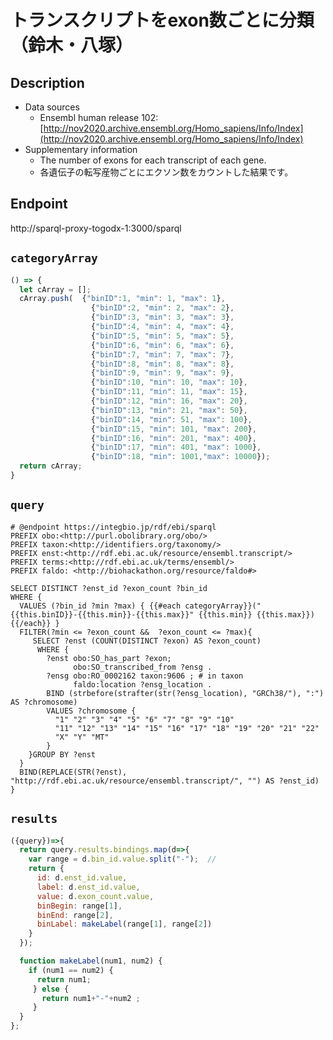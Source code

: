 # トランスクリプトをexon数ごとに分類（鈴木・八塚）

## Description

- Data sources
    - Ensembl human release 102: [http://nov2020.archive.ensembl.org/Homo_sapiens/Info/Index](http://nov2020.archive.ensembl.org/Homo_sapiens/Info/Index)
- Supplementary information
	- The number of exons for each transcript of each gene.
	- 各遺伝子の転写産物ごとにエクソン数をカウントした結果です。

## Endpoint

http://sparql-proxy-togodx-1:3000/sparql

## `categoryArray`
```javascript
() => {
  let cArray = [];
  cArray.push(  {"binID":1, "min": 1, "max": 1},
                  {"binID":2, "min": 2, "max": 2},
                  {"binID":3, "min": 3, "max": 3},
                  {"binID":4, "min": 4, "max": 4},
                  {"binID":5, "min": 5, "max": 5},
                  {"binID":6, "min": 6, "max": 6},
                  {"binID":7, "min": 7, "max": 7},
                  {"binID":8, "min": 8, "max": 8},
                  {"binID":9, "min": 9, "max": 9},
                  {"binID":10, "min": 10, "max": 10},
                  {"binID":11, "min": 11, "max": 15},
                  {"binID":12, "min": 16, "max": 20},
                  {"binID":13, "min": 21, "max": 50},
                  {"binID":14, "min": 51, "max": 100},
                  {"binID":15, "min": 101, "max": 200},
                  {"binID":16, "min": 201, "max": 400},
                  {"binID":17, "min": 401, "max": 1000},
                  {"binID":18, "min": 1001,"max": 10000});
  return cArray;
}
```

## `query`
```sparql
# @endpoint https://integbio.jp/rdf/ebi/sparql
PREFIX obo:<http://purl.obolibrary.org/obo/>
PREFIX taxon:<http://identifiers.org/taxonomy/>
PREFIX enst:<http://rdf.ebi.ac.uk/resource/ensembl.transcript/>
PREFIX terms:<http://rdf.ebi.ac.uk/terms/ensembl/>
PREFIX faldo: <http://biohackathon.org/resource/faldo#>

SELECT DISTINCT ?enst_id ?exon_count ?bin_id
WHERE {
  VALUES (?bin_id ?min ?max) { {{#each categoryArray}}("{{this.binID}}-{{this.min}}-{{this.max}}" {{this.min}} {{this.max}}) {{/each}} }
  FILTER(?min <= ?exon_count &&  ?exon_count <= ?max){
     SELECT ?enst (COUNT(DISTINCT ?exon) AS ?exon_count)
      WHERE {
        ?enst obo:SO_has_part ?exon;
              obo:SO_transcribed_from ?ensg .
        ?ensg obo:RO_0002162 taxon:9606 ; # in taxon
              faldo:location ?ensg_location .
        BIND (strbefore(strafter(str(?ensg_location), "GRCh38/"), ":") AS ?chromosome)
        VALUES ?chromosome {
          "1" "2" "3" "4" "5" "6" "7" "8" "9" "10"
          "11" "12" "13" "14" "15" "16" "17" "18" "19" "20" "21" "22"
          "X" "Y" "MT"
        }
    }GROUP BY ?enst
  }
  BIND(REPLACE(STR(?enst), "http://rdf.ebi.ac.uk/resource/ensembl.transcript/", "") AS ?enst_id)
}

```

## `results`

```javascript
({query})=>{
  return query.results.bindings.map(d=>{
    var range = d.bin_id.value.split("-");  //
    return {
      id: d.enst_id.value, 
      label: d.enst_id.value,
      value: d.exon_count.value,
      binBegin: range[1],
      binEnd: range[2],
      binLabel: makeLabel(range[1], range[2])
    }
  });

  function makeLabel(num1, num2) {
    if (num1 == num2) {
      return num1;
     } else {
       return num1+"-"+num2 ;
     }
  }
};	
```